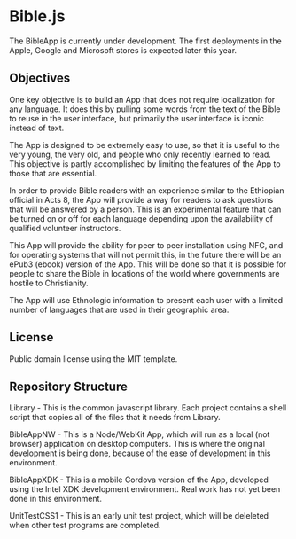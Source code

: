 # Bible.js
The BibleApp is currently under development.  The first deployments in the Apple, Google and Microsoft stores is expected later this year.

Objectives
----------

One key objective is to build an App that does not require localization for any language.  It does this by pulling some words from the text of the Bible to reuse in the user interface, but primarily the user interface is iconic instead of text.

The App is designed to be extremely easy to use, so that it is useful to the very young, the very old, and people who only recently learned to read.  This objective is partly accomplished by limiting the features of the App to those that are essential.

In order to provide Bible readers with an experience similar to the Ethiopian official in Acts 8, the App will provide a way for readers to ask questions that will be answered by a person.  This is an experimental feature that can be turned on or off for each language depending upon the availability of qualified volunteer instructors.

This App will provide the ability for peer to peer installation using NFC, and for operating systems that will not permit this, in the future there will be an ePub3 (ebook) version of the App.  This will be done so that it is possible for people to share the Bible in locations of the world where governments are hostile to Christianity.

The App will use Ethnologic information to present each user with a limited number of languages that are used in their geographic area.

License
-------

Public domain license using the MIT template.

Repository Structure
--------------------

Library - This is the common javascript library.  Each project contains a shell script that copies all of the files that it needs from Library.

BibleAppNW - This is a Node/WebKit App, which will run as a local (not browser) application on desktop computers.  This is where the original development is being done, because of the ease of development in this environment.

BibleAppXDK - This is a mobile Cordova version of the App, developed using the Intel XDK development environment.  Real work has not yet been done in this environment.

UnitTestCSS1 - This is an early unit test project, which will be deleleted when other test programs are completed.


